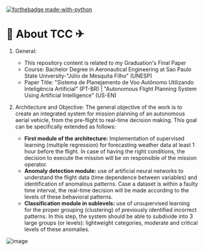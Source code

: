 [![forthebadge made-with-python](http://ForTheBadge.com/images/badges/made-with-python.svg)](https://www.python.org/)

# 🧠 About TCC ✈

1. General:
    - This repository content is related to my Graduation's Final Paper
    - Course: Bachelor Degree in Aeronautical Engineering at Sao Paulo State University-"Júlio de Mesquita Filho" (UNESP)
    - Paper Title: "Sistema de Planejamento de Voo Autônomo Utilizando Inteligência Artificial" (PT-BR) | "Autonomous Flight Planning System Using Artificial Intelligence" (US-EN)

2. Architecture and Objective:
The general objective of the work is to create an integrated system for mission planning of
an autonomous aerial vehicle, from the pre-flight to real-time decision making. This goal
can be specifically extended as follows:
    - **First module of the architecture:** Implementation of supervised learning (multiple regression) for forecasting weather data at least 1 hour before the flight. In case of having the right conditions, the decision to execute the mission will be on responsible of the mission operator.
    - **Anomaly detection module:** use of artificial neural networks to understand the
    flight data (time dependence between variables) and identification of anomalous patterns. Case
    a dataset is within a faulty time interval, the real-time decision will be
    made according to the levels of these behavioral patterns.
    - **Classification module in sublevels:** use of unsupervised learning for the
    proper grouping (clustering) of previously identified incorrect patterns. In this
    step, the system should be able to subdivide into 3 large groups (or levels): lightweight categories,
    moderate and critical levels of these anomalies.
    
![image](https://user-images.githubusercontent.com/60454486/185803548-88251d7a-32cc-47c8-b360-3ab168f33fba.png)
